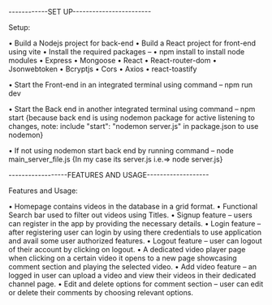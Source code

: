 ------------SET UP------------------------

Setup:

•	Build a Nodejs project for back-end
•	Build a React project for front-end using vite 
•	Install the required packages –
•	npm install to install node modules
•	Express
•	Mongoose
•	React
•	React-router-dom
•	Jsonwebtoken
•	Bcryptjs
•	Cors
•	Axios
•	react-toastify

•	Start the Front-end in an integrated terminal using command – 
 npm run dev 

•	Start the Back end in another integrated terminal using command –
npm start 
{because back end is using nodemon package for active listening to changes, note: include  "start": "nodemon server.js" in package.json to use nodemon}

•	If not using nodemon start back end by running command –
node main_server_file.js 
{In my case its server.js i.e.=> node server.js}

------------------FEATURES AND USAGE-------------------

Features and Usage: 

•	Homepage contains videos in the database in a grid format.
•	Functional Search bar used to filter out videos using Titles.
•	Signup feature – users can register in the app by providing the necessary details.
•	Login feature – after registering user can login by using there credentials to use application and avail some user authorized features.
•	Logout feature – user can logout of their account by clicking on logout.
•	A dedicated video player page when clicking on a certain video it opens to a new page showcasing comment section and playing the selected video.
•	Add video feature – an logged in user can upload a video and view their videos in their dedicated channel page.
•	Edit and delete options for comment section – user can edit or delete their comments by choosing relevant options.

